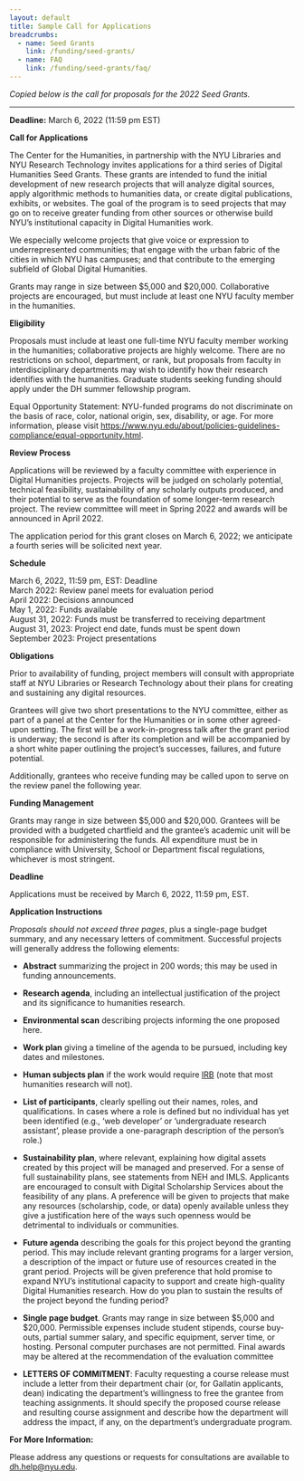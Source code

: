 ```yaml
---
layout: default
title: Sample Call for Applications
breadcrumbs:
  - name: Seed Grants
    link: /funding/seed-grants/
  - name: FAQ
    link: /funding/seed-grants/faq/
---
```

*Copied below is the call for proposals for the 2022 Seed Grants.*

<hr>

**Deadline:** March 6, 2022 (11:59 pm EST)

**Call for Applications**

The Center for the Humanities, in partnership with the NYU Libraries and NYU Research Technology invites applications for a third series of Digital Humanities Seed Grants. These grants are intended to fund the initial development of new research projects that will analyze digital sources, apply algorithmic methods to humanities data, or create digital publications, exhibits, or websites. The goal of the program is to seed projects that may go on to receive greater funding from other sources or otherwise build NYU’s institutional capacity in Digital Humanities work.

We especially welcome projects that give voice or expression to underrepresented communities; that engage with the urban fabric of the cities in which NYU has campuses; and that contribute to the emerging subfield of Global Digital Humanities.

Grants may range in size between $5,000 and $20,000. Collaborative projects are encouraged, but must include at least one NYU faculty member in the humanities.

**Eligibility**

Proposals must include at least one full-time NYU faculty member working in the humanities; collaborative projects are highly welcome. There are no restrictions on school, department, or rank, but proposals from faculty in interdisciplinary departments may wish to identify how their research identifies with the humanities. Graduate students seeking funding should apply under the DH summer fellowship program.

Equal Opportunity Statement: NYU-funded programs do not discriminate on the basis of race, color, national origin, sex, disability, or age. For more information, please visit <https://www.nyu.edu/about/policies-guidelines-compliance/equal-opportunity.html>.

**Review Process**

Applications will be reviewed by a faculty committee with experience in Digital Humanities projects. Projects will be judged on scholarly potential, technical feasibility, sustainability of any scholarly outputs produced, and their potential to serve as the foundation of some longer-term research project. The review committee will meet in Spring 2022 and awards will be announced in April 2022.

The application period for this grant closes on March 6, 2022; we anticipate a fourth series will be solicited next year.

**Schedule**

March 6, 2022, 11:59 pm, EST:   Deadline  
March 2022:                     Review panel meets for evaluation period  
April 2022:                     Decisions announced  
May 1, 2022:                    Funds available  
August 31, 2022:                Funds must be transferred to receiving department  
August 31, 2023:                Project end date, funds must be spent down  
September 2023:                 Project presentations  


**Obligations**

Prior to availability of funding, project members will consult with appropriate staff at NYU Libraries or Research Technology about their plans for creating and sustaining any digital resources.

Grantees will give two short presentations to the NYU committee, either as part of a panel at the Center for the Humanities or in some other agreed-upon setting. The first will be a work-in-progress talk after the grant period is underway; the second is after its completion and will be accompanied by a short white paper outlining the project’s successes, failures, and future potential.

Additionally, grantees who receive funding may be called upon to serve on the review panel the following year.

**Funding Management**

Grants may range in size between $5,000 and $20,000. Grantees will be provided with a budgeted chartfield and the grantee’s academic unit will be responsible for administering the funds. All expenditure must be in compliance with University, School or Department fiscal regulations, whichever is most stringent.

**Deadline**

Applications must be received by March 6, 2022, 11:59 pm, EST.

**Application Instructions**

_Proposals should not exceed three pages_, plus a single-page budget summary, and any necessary letters of commitment. Successful projects will generally address the following elements:

- **Abstract** summarizing the project in 200 words; this may be used in funding announcements.

- **Research agenda**, including an intellectual justification of the project and its significance to humanities research.

- **Environmental scan** describing projects informing the one proposed here.

- **Work plan** giving a timeline of the agenda to be pursued, including key dates and milestones.

- **Human subjects plan** if the work would require [IRB](https://www.nyu.edu/research/resources-and-support-offices/getting-started-withyourresearch/human-subjects-research.html) (note that most humanities research will not).

- **List of participants**, clearly spelling out their names, roles, and qualifications. In cases where a role is defined but no individual has yet been identified (e.g., ‘web developer’ or ‘undergraduate research assistant’, please provide a one-paragraph description of the person’s role.)

- **Sustainability plan**, where relevant, explaining how digital assets created by this project will be managed and preserved. For a sense of full sustainability plans, see statements from NEH and IMLS. Applicants are encouraged to consult with Digital Scholarship Services about the feasibility of any plans. A preference will be given to projects that make any resources (scholarship, code, or data) openly available unless they give a justification here of the ways such openness would be detrimental to individuals or communities.

- **Future agenda** describing the goals for this project beyond the granting period. This may include relevant granting programs for a larger version, a description of the impact or future use of resources created in the grant period. Projects will be given preference that hold promise to expand NYU’s institutional capacity to support and create high-quality Digital Humanities research. How do you plan to sustain the results of the project beyond the funding period?

- **Single page budget**. Grants may range in size between $5,000 and $20,000. Permissible expenses include student stipends, course buy-outs, partial summer salary, and specific equipment, server time, or hosting. Personal computer purchases are not permitted. Final awards may be altered at the recommendation of the evaluation committee

- **LETTERS OF COMMITMENT**: Faculty requesting a course release must include a letter from their department chair (or, for Gallatin applicants, dean) indicating the department’s willingness to free the grantee from teaching assignments. It should specify the proposed course release and resulting course assignment and describe how the department will address the impact, if any, on the department’s undergraduate program.

**For More Information:**

Please address any questions or requests for consultations are available to <dh.help@nyu.edu>.
